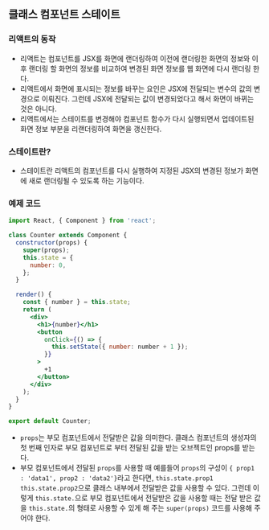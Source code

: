 ## 클래스 컴포넌트 스테이트

### 리액트의 동작
- 리액트는 컴포넌트를 JSX를 화면에 랜더링하여 이전에 랜더링한 화면의 정보와 이후 랜더링 할 화면의 정보를 비교하여 변경된 화면 정보를 웹 화면에 다시 랜더링 한다.
- 리액트에서 화면에 표시되는 정보를 바꾸는 요인은 JSX에 전달되는 변수의 값의 변경으로 이뤄진다. 그런데 JSX에 전달되는 값이 변경되었다고 해서 화면이 바뀌는 것은 아니다.
- 리액트에서는 스테이트를 변경해야 컴포넌트 함수가 다시 실행되면서 업데이트된 화면 정보 부분을 리랜더링하여 화면을 갱신한다.

### 스테이트란?
- 스테이트란 리액트의 컴포넌트를 다시 실행하여 지정된 JSX의 변경된 정보가 화면에 새로 랜더링될 수 있도록 하는 기능이다.

### 예제 코드
```jsx
import React, { Component } from 'react';

class Counter extends Component {
  constructor(props) {
    super(props);
    this.state = {
      number: 0,
    };
  }

  render() {
    const { number } = this.state;
    return (
      <div>
        <h1>{number}</h1>
        <button
          onClick={() => {
            this.setState({ number: number + 1 });
          }}
        >
          +1
        </button>
      </div>
    );
  }
}

export default Counter;
```
- `props`는 부모 컴포넌트에서 전달받은 값을 의미한다. 클래스 컴포넌트의 생성자의 첫 번째 인자로 부모 컴포넌트로 부터 전달된 값을 받는 오브젝트인 props를 받는다.
- 부모 컴포넌트에서 전달된 `props`를 사용할 때 예를들어 `props`의 구성이 `{ prop1 : 'data1', prop2 : 'data2'}`라고 한다면, `this.state.prop1` `this.state.prop2`으로 클래스 내부에서 전달받은 값을 사용할 수 있다. 그런데 이렇게 `this.state.`으로 부모 컴포넌트에서 전달받은 값을 사용할 때는 전달 받은 값을 `this.state.`의 형태로 사용할 수 있게 해 주는 `super(props)` 코드를 사용해 주어야 한다.
